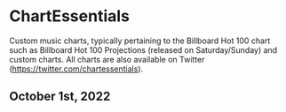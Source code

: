 # ChartEssentials
Custom music charts, typically pertaining to the Billboard Hot 100 chart such as Billboard Hot 100 Projections (released on Saturday/Sunday) and custom charts. All charts are also available on Twitter (https://twitter.com/chartessentials).
<html>
<h2> October 1st, 2022
